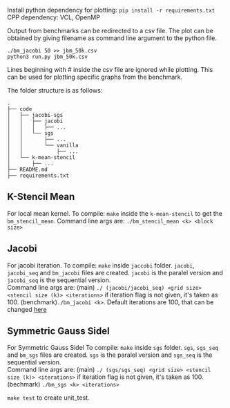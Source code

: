 Install python dependency for plotting:
`pip install -r requirements.txt` <br>
CPP dependency: VCL, OpenMP <br>

Output from benchmarks can be redirected to a csv file. The plot can be obtained by giving filename as command line argument to the python file.
```
./bm_jacobi 50 >> jbm_50k.csv
python3 run.py jbm_50k.csv
```
Lines beginning with # inside the csv file are ignored while plotting. This can be used for plotting specific graphs from the benchmark.

The folder structure is as follows:
```
.
├── code
│   ├── jacobi-sgs
│   │   ├── jacobi
│   │   │   ├── ...
│   │   └── sgs
│   │       ├── ...
│   │       └── vanilla
│   │           ├── ...
│   └── k-mean-stencil
│       ├── ...
├── README.md
├── requirements.txt
```

## K-Stencil Mean
For local mean kernel.
To compile: `make` inside the `k-mean-stencil` to get the `bm_stencil_mean`.
Command line args are: `./bm_stencil_mean <k> <block size>`

## Jacobi
For jacobi iteration.
To compile: `make` inside `jaccobi` folder. `jacobi`, `jacobi_seq` and `bm_jacobi` files are created.
`jacobi` is the paralel version and `jacobi_seq` is the sequential version. <br>
Command line args are:
(main) `./ (jacobi/jacobi_seq) <grid size> <stencil size (k)> <iterations>` if iteration flag is not given, it's taken as 100. 
(benchmark)`./bm_jacobi <k>`. Default iterations are 100, that can be changed [here](https://github.com/purusharths/hasc-proj/blob/master/code/jacobi-sgs/jacobi/bm_jacobi.cc#L76)


## Symmetric Gauss Sidel
For Symmetric Gauss Sidel
To compile: `make` inside `sgs` folder. `sgs`, `sgs_seq` and `bm_sgs` files are created.
`sgs` is the paralel version and `sgs_seq` is the sequential version. <br>
Command line args are: 
(main) `./ (sgs/sgs_seq) <grid size> <stencil size (k)> <iterations>` if iteration flag is not given, it's taken as 100. 
(bechmark) `./bm_sgs <k> <iterations>`

`make test` to create unit_test.


